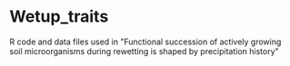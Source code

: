 # Wetup_traits
R code and data files used in "Functional succession of actively growing soil microorganisms during rewetting is shaped by precipitation history"
